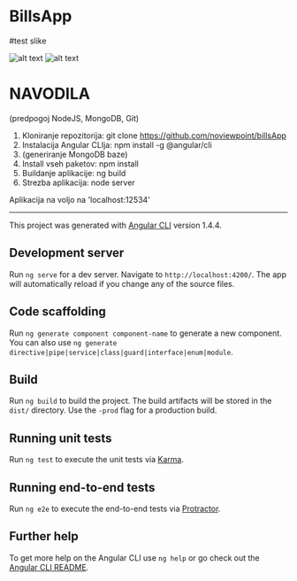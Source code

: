 # BillsApp

#test slike

![alt text](http://shrani.si/f/W/ky/4OWYkvm4/slika1.png)
![alt text](http://shrani.si/f/1s/N5/39JcjoJt/slika2.png)

# NAVODILA

(predpogoj NodeJS, MongoDB, Git)

1. Kloniranje repozitorija: git clone https://github.com/noviewpoint/billsApp
2. Instalacija Angular CLIja: npm install -g @angular/cli
3. (generiranje MongoDB baze)
4. Install vseh paketov: npm install
5. Buildanje aplikacije: ng build
6. Strezba aplikacija: node server

Aplikacija na voljo na 'localhost:12534'

----------------------------------------------------

This project was generated with [Angular CLI](https://github.com/angular/angular-cli) version 1.4.4.

## Development server

Run `ng serve` for a dev server. Navigate to `http://localhost:4200/`. The app will automatically reload if you change any of the source files.

## Code scaffolding

Run `ng generate component component-name` to generate a new component. You can also use `ng generate directive|pipe|service|class|guard|interface|enum|module`.

## Build

Run `ng build` to build the project. The build artifacts will be stored in the `dist/` directory. Use the `-prod` flag for a production build.

## Running unit tests

Run `ng test` to execute the unit tests via [Karma](https://karma-runner.github.io).

## Running end-to-end tests

Run `ng e2e` to execute the end-to-end tests via [Protractor](http://www.protractortest.org/).

## Further help

To get more help on the Angular CLI use `ng help` or go check out the [Angular CLI README](https://github.com/angular/angular-cli/blob/master/README.md).
